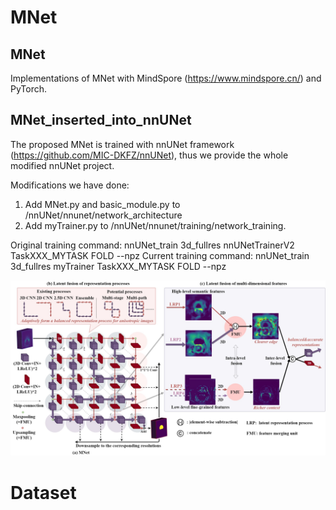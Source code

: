 # MNet

## MNet
Implementations of MNet with MindSpore (https://www.mindspore.cn/) and PyTorch. 



## MNet_inserted_into_nnUNet
The proposed MNet is trained with nnUNet framework (https://github.com/MIC-DKFZ/nnUNet), thus we provide the whole modified nnUNet project.

Modifications we have done:
1) Add MNet.py and basic_module.py to /nnUNet/nnunet/network_architecture
2) Add myTrainer.py to /nnUNet/nnunet/training/network_training. 


Original training command: nnUNet_train 3d_fullres nnUNetTrainerV2 TaskXXX_MYTASK FOLD --npz
Current training command:  nnUNet_train 3d_fullres myTrainer TaskXXX_MYTASK FOLD --npz









<img src="https://github.com/zfdong-code/MNet/blob/main/MNet.jpg" width="800px"> 

# Dataset


